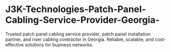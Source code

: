# J3K-Technologies-Patch-Panel-Cabling-Service-Provider-Georgia-
Trusted patch panel cabling service provider, patch panel installation partner, and riser cabling contractor in Georgia. Reliable, scalable, and cost-effective solutions for business networks.
